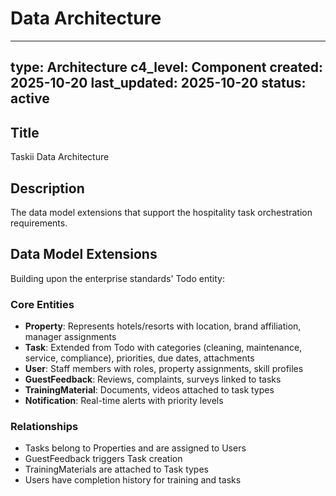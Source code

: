 # Data Architecture

---
type: Architecture
c4_level: Component
created: 2025-10-20
last_updated: 2025-10-20
status: active
---

## Title

Taskii Data Architecture

## Description

The data model extensions that support the hospitality task orchestration requirements.

## Data Model Extensions

Building upon the enterprise standards' Todo entity:

### Core Entities
- **Property**: Represents hotels/resorts with location, brand affiliation, manager assignments
- **Task**: Extended from Todo with categories (cleaning, maintenance, service, compliance), priorities, due dates, attachments
- **User**: Staff members with roles, property assignments, skill profiles
- **GuestFeedback**: Reviews, complaints, surveys linked to tasks
- **TrainingMaterial**: Documents, videos attached to task types
- **Notification**: Real-time alerts with priority levels

### Relationships
- Tasks belong to Properties and are assigned to Users
- GuestFeedback triggers Task creation
- TrainingMaterials are attached to Task types
- Users have completion history for training and tasks